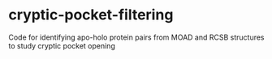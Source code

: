 # cryptic-pocket-filtering
Code for identifying apo-holo protein pairs from MOAD and RCSB structures to study cryptic pocket opening
